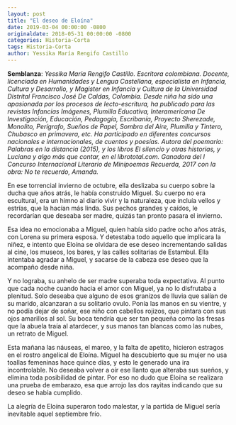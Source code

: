 ```yaml
---
layout: post
title: "El deseo de Eloína"
date: 2019-03-04 00:00:00 -0800
originaldate: 2018-05-31 00:00:00 -0800
categories: Historia-Corta
tags: Historia-Corta
author: Yessika María Rengifo Castillo
---
```


**Semblanza**: *Yessika María Rengifo Castillo. Escritora colombiana. Docente, licenciada en Humanidades y Lengua Castellana, especialista en Infancia, Cultura y Desarrollo, y Magister en Infancia y Cultura de la Universidad Distrital Francisco José De Caldas, Colombia. Desde niña ha sido una apasionada por los procesos de lecto-escritura, ha publicado para las revistas Infancias Imágenes, Plumilla Educativa, Interamericana De Investigación, Educación, Pedagogía, Escribanía, Proyecto Sherezade, Monolito, Perígrafo, Sueños de Papel, Sombra del Aire, Plumilla y Tintero, Chubasco en primavera, etc. Ha participado en diferentes concursos nacionales e internacionales, de cuentos y poesías. Autora del poemario: Palabras en la distancia (2015), y los libros El silencio y otras historias, y Luciana y algo más que contar, en el librototal.com. Ganadora del I Concurso Internacional Literario de Minipoemas Recuerda, 2017 con la obra: No te recuerdo, Amanda.*

En ese torrencial invierno de octubre, ella deslizaba su cuerpo sobre la ducha que años atrás, le había construido Miguel. Su cuerpo no era escultural, era un himno al diario vivir y la naturaleza, que incluía vellos y estrías, que la hacían más linda. Sus pechos grandes y caídos, le recordarían que deseaba ser madre, quizás tan pronto pasara el invierno.

Esa idea no emocionaba a Miguel, quien había sido padre ocho años atrás, con Lorena su primera esposa. Y detestaba todo aquello que implicara la niñez, e intento que Eloína se olvidara de ese deseo incrementando salidas al cine, los museos, los bares, y las calles solitarias de Estambul. Ella intentaba agradar a Miguel, y sacarse de la cabeza ese deseo que la acompaño desde niña.

Y no lograba, su anhelo de ser madre superaba toda expectativa. Al punto que cada noche cuando hacia el amor con Miguel, ya no lo disfrutaba a plenitud. Solo deseaba que alguno de esos granizos de lluvia que salían de su marido, alcanzaran a su solitario ovulo. Ponía las manos en su vientre, y no podía dejar de soñar, ese niño con cabellos rojizos, que pintara con sus ojos amarillos al sol. Su boca tendría que ser tan pequeña como las fresas que la abuela traía al atardecer, y sus manos tan blancas como las nubes, un retrato de Miguel.

Esta mañana las náuseas, el mareo, y la falta de apetito, hicieron estragos en el rostro angelical de Eloína. Miguel ha descubierto que su mujer no usa toallas femeninas hace quince días, y esto le generado una ira incontrolable. No deseaba volver a oír ese llanto que alteraba sus sueños, y elimina toda posibilidad de pintar. Por eso no dudo que Eloína se realizara una prueba de embarazo, esa que arrojo las dos rayitas indicando que su deseo se había cumplido.

La alegría de Eloína superaron todo malestar, y la partida de Miguel sería inevitable aquel septiembre frío.
